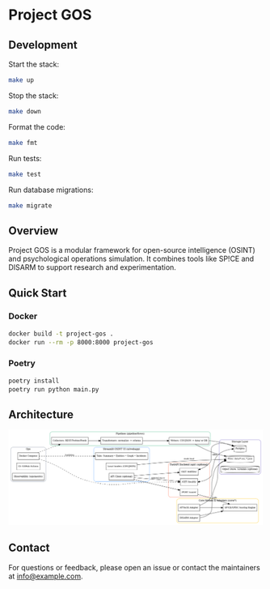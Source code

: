 # Project GOS


## Development

Start the stack:

```sh
make up
```

Stop the stack:

```sh
make down
```

Format the code:

```sh
make fmt
```

Run tests:

```sh
make test
```

Run database migrations:

```sh
make migrate
```
## Overview
Project GOS is a modular framework for open-source intelligence (OSINT) and psychological operations simulation. It combines tools like SP!CE and DISARM to support research and experimentation.

## Quick Start

### Docker
```bash
docker build -t project-gos .
docker run --rm -p 8000:8000 project-gos
```

### Poetry
```bash
poetry install
poetry run python main.py
```

## Architecture
![Architecture Diagram Placeholder](docs/architecture.png)

## Contact
For questions or feedback, please open an issue or contact the maintainers at [info@example.com](mailto:info@example.com).

